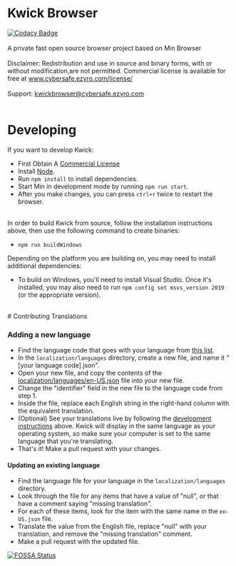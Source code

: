 # Kwick Browser
[![Codacy Badge](https://app.codacy.com/project/badge/Grade/01ce263113c6405fa5e2b643d8fde0e2)](https://www.codacy.com/gh/CyberSafe-Labs/Kwick-Browser/dashboard?utm_source=github.com&amp;utm_medium=referral&amp;utm_content=CyberSafe-Labs/Kwick-Browser&amp;utm_campaign=Badge_Grade)
<br>
<br>
A private fast open source browser project based on Min Browser
<br>
<br>
Disclaimer: Redistribution and use in source and binary forms, with or without
modification,are not permitted.
Commercial license is available for free at www.cybersafe.ezyro.com/license/
<br>
<br>
Support:
kwickbrowser@cybersafe.ezyro.com
<br>
<br>
# Developing
If you want to develop Kwick:

- First Obtain A <a href="www.cybersafe.ezyro.com/license">Commercial License</a>
- Install [Node](https://nodejs.org).
- Run `npm install` to install dependencies.
- Start Min in development mode by running `npm run start`.
- After you make changes, you can press `ctrl+r` twice to restart the browser.
<br>
In order to build Kwick from source, follow the installation instructions above, then use the following command to create binaries:

- `npm run buildWindows`

Depending on the platform you are building on, you may need to install additional dependencies:

- To build on Windows, you'll need to install Visual Studio. Once it's installed, you may also need to run `npm config set msvs_version 2019` (or the appropriate version).

<br>
# Contributing Translations

### Adding a new language

- Find the language code that goes with your language from [this list](https://electron.atom.io/docs/api/locales/#locales).
- In the `localization/languages` directory, create a new file, and name it "[your language code].json".
- Open your new file, and copy the contents of the <a href="https://github.com/CyberSafe-Labs/Kwick-Browser/blob/master/localization/languages/en-US.json">localization/languages/en-US.json</a> file into your new file.
- Change the "identifier" field in the new file to the language code from step 1.
- Inside the file, replace each English string in the right-hand column with the equivalent translation.
- (Optional) See your translations live by following the [development instructions](#installing) above. Kwick will display in the same language as your operating system, so make sure your computer is set to the same language that you're translating.
- That's it! Make a pull request with your changes.

#### Updating an existing language

- Find the language file for your language in the `localization/languages` directory.
- Look through the file for any items that have a value of "null", or that have a comment saying "missing translation".
- For each of these items, look for the item with the same name in the `en-US.json` file.
- Translate the value from the English file, replace "null" with your translation, and remove the "missing translation" comment.
- Make a pull request with the updated file.

[![FOSSA Status](https://app.fossa.com/api/projects/git%2Bgithub.com%2FCyberSafe-Labs%2FKwick-Browser.svg?type=large)](https://app.fossa.com/projects/git%2Bgithub.com%2FCyberSafe-Labs%2FKwick-Browser?ref=badge_large)
